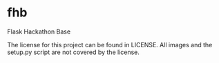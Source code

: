 # fhb
Flask Hackathon Base

The license for this project can be found in LICENSE.  All images and the setup.py script are not covered by the license.
